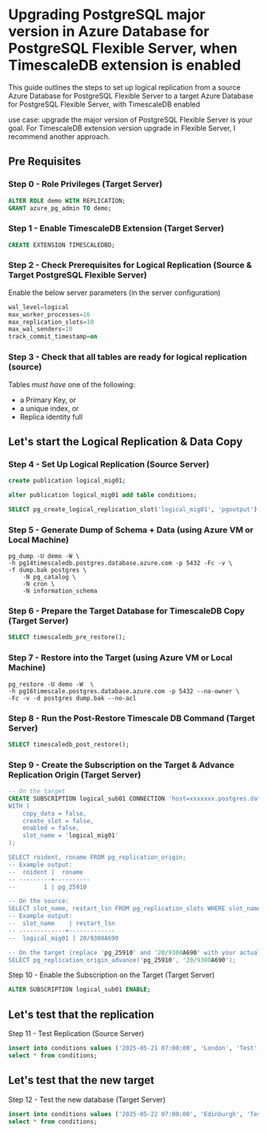 # **Upgrading PostgreSQL major version in Azure Database for PostgreSQL Flexible Server, when TimescaleDB extension is enabled**

This guide outlines the steps to set up logical replication from a source Azure Database for PostgreSQL Flexible Server to a target Azure Database for PostgreSQL Flexible Server, with TimescaleDB enabled

use case: upgrade the major version of PostgreSQL Flexible Server is your goal. For TimescaleDB extension version upgrade in Flexible Server, I recommend another approach.


## Pre Requisites

### Step 0 - Role Privileges (Target Server)

```sql
ALTER ROLE demo WITH REPLICATION;
GRANT azure_pg_admin TO demo;
```


### Step 1 - Enable TimescaleDB Extension (Target Server)

```sql
CREATE EXTENSION TIMESCALEDBD;
```

### Step 2 - Check Prerequisites for Logical Replication (Source & Target PostgreSQL Flexible Server)
Enable the below server parameters (in the server configuration)
```sql
wal_level=logical
max_worker_processes=16
max_replication_slots=10
max_wal_senders=10
track_commit_timestamp=on
```

### Step 3 - Check that all tables are ready for logical replication (source)

Tables *must have* one of the following:
- a Primary Key, or
- a unique index, or
- Replica identity full

## Let's start the Logical Replication & Data Copy

### Step 4 - Set Up Logical Replication (Source Server)

```sql
create publication logical_mig01;

alter publication logical_mig01 add table conditions;

SELECT pg_create_logical_replication_slot('logical_mig01', 'pgoutput');
```

### Step 5 - Generate Dump of Schema + Data (using Azure VM or Local Machine)

```
pg_dump -U demo -W \
-h pg14timescaledb.postgres.database.azure.com -p 5432 -Fc -v \
-f dump.bak postgres \
	-N pg_catalog \
	-N cron \
	-N information_schema
```


### Step 6 - Prepare the Target Database for TimescaleDB Copy (Target Server)

```sql
SELECT timescaledb_pre_restore();
```

### Step 7 - Restore into the Target (using Azure VM or Local Machine)
```
pg_restore -U demo -W  \
-h pg16timescale.postgres.database.azure.com -p 5432 --no-owner \
-Fc -v -d postgres dump.bak --no-acl
```

### Step 8 - Run the Post-Restore Timescale DB Command (Target Server)

```sql
SELECT timescaledb_post_restore();
```

### Step 9 - Create the Subscription on the Target & Advance Replication Origin (Target Server)

```sql
-- On the target
CREATE SUBSCRIPTION logical_sub01 CONNECTION 'host=xxxxxxx.postgres.database.azure.com port=5432 dbname=postgres user=yyyy password=zzzzzzz PUBLICATION logical_mig01
WITH (
	copy_data = false,
	create_slot = false,
	enabled = false,
	slot_name = 'logical_mig01'
);

SELECT roident, roname FROM pg_replication_origin;
-- Example output:
--  roident |  roname
-- ---------+----------
--        1 | pg_25910

-- On the source:
SELECT slot_name, restart_lsn FROM pg_replication_slots WHERE slot_name = 'logical_mig01';
-- Example output:
--  slot_name    | restart_lsn
-- -------------+-------------
--  logical_mig01 | 20/9300A690

-- On the target (replace 'pg_25910' and '20/9300A690' with your actual values):
SELECT pg_replication_origin_advance('pg_25910', '20/9300A690');
```

Step 10 - Enable the Subscription on the Target (Target Server)
```sql
ALTER SUBSCRIPTION logical_sub01 ENABLE;
```
## Let's test that the replication
Step 11 - Test Replication (Source Server)
```sql
insert into conditions values ('2025-05-21 07:00:00', 'London', 'Test', 66, 77);
select * from conditions;
```

## Let's test that the new target 
Step 12 - Test the new database  (Target Server)
```sql
insert into conditions values ('2025-05-22 07:00:00', 'Edinburgh', 'Test3', 66, 77);
select * from conditions;
```
